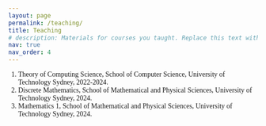 ```yaml
---
layout: page
permalink: /teaching/
title: Teaching
# description: Materials for courses you taught. Replace this text with your description.
nav: true
nav_order: 4
---
```


<link href="https://fonts.googleapis.com/css2?family=EB+Garamond&display=swap" rel="stylesheet">
<style>
    body {
    font-family: 'Palatino', 'Palatino Linotype', 'Palatino LT STD', 'Book Antiqua', 'Georgia', serif;
    }
    ol.custom-list {
    list-style: decimal;
    padding-left: 20px;
    }

    ol.custom-list li {
    margin-bottom: 10px;
    }
</style>

<ol class="custom-list">
    <li>Theory of Computing Science, School of Computer Science, University of Technology Sydney, 2022-2024.</li>
    <li>Discrete Mathematics, School of Mathematical and Physical Sciences, University of Technology Sydney, 2024.</li>
    <li>Mathematics 1, School of Mathematical and Physical Sciences, University of Technology Sydney, 2024.</li>
</ol>
